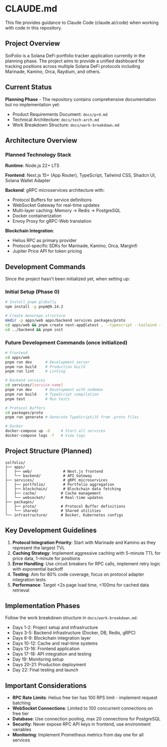 # CLAUDE.md

This file provides guidance to Claude Code (claude.ai/code) when working with code in this repository.

## Project Overview

SolFolio is a Solana DeFi portfolio tracker application currently in the planning phase. The project aims to provide a unified dashboard for tracking positions across multiple Solana DeFi protocols including Marinade, Kamino, Orca, Raydium, and others.

## Current Status

**Planning Phase** - The repository contains comprehensive documentation but no implementation yet:
- Product Requirements Document: `docs/prd.md`
- Technical Architecture: `docs/tech-arch.md`
- Work Breakdown Structure: `docs/work-breakdown.md`

## Architecture Overview

### Planned Technology Stack

**Runtime**: Node.js 22+ LTS

**Frontend**: Next.js 15+ (App Router), TypeScript, Tailwind CSS, Shadcn UI, Solana Wallet Adapter

**Backend**: gRPC microservices architecture with:
- Protocol Buffers for service definitions
- WebSocket Gateway for real-time updates
- Multi-layer caching: Memory → Redis → PostgreSQL
- Docker containerization
- Envoy Proxy for gRPC-Web translation

**Blockchain Integration**:
- Helius RPC as primary provider
- Protocol-specific SDKs for Marinade, Kamino, Orca, Marginfi
- Jupiter Price API for token pricing

## Development Commands

Since the project hasn't been initialized yet, when setting up:

### Initial Setup (Phase 0)
```bash
# Install pnpm globally
npm install -g pnpm@9.14.2

# Create monorepo structure
mkdir -p apps/web apps/backend services packages/proto
cd apps/web && pnpm create next-app@latest . --typescript --tailwind --app
cd ../backend && pnpm init
```

### Future Development Commands (once initialized)
```bash
# Frontend
cd apps/web
pnpm run dev      # Development server
pnpm run build    # Production build
pnpm run lint     # Linting

# Backend services
cd services/[service-name]
pnpm run dev      # Development with nodemon
pnpm run build    # TypeScript compilation
pnpm test         # Run tests

# Protocol Buffers
cd packages/proto
pnpm run generate # Generate TypeScript/JS from .proto files

# Docker
docker-compose up -d     # Start all services
docker-compose logs -f   # View logs
```

## Project Structure (Planned)

```
solfolio/
├── apps/
│   ├── web/              # Next.js frontend
│   └── backend/          # API Gateway
├── services/             # gRPC microservices
│   ├── portfolio/        # Portfolio aggregation
│   ├── blockchain/       # Blockchain data fetching
│   ├── cache/           # Cache management
│   └── websocket/       # Real-time updates
├── packages/
│   ├── proto/           # Protocol Buffer definitions
│   └── shared/          # Shared utilities
└── infrastructure/      # Docker, Kubernetes configs
```

## Key Development Guidelines

1. **Protocol Integration Priority**: Start with Marinade and Kamino as they represent the largest TVL
2. **Caching Strategy**: Implement aggressive caching with 5-minute TTL for price data, 1-minute for positions
3. **Error Handling**: Use circuit breakers for RPC calls, implement retry logic with exponential backoff
4. **Testing**: Aim for 80% code coverage, focus on protocol adapter integration tests
5. **Performance**: Target <2s page load time, <100ms for cached data retrieval

## Implementation Phases

Follow the work breakdown structure in `docs/work-breakdown.md`:
- Days 1-2: Project setup and infrastructure
- Days 3-5: Backend infrastructure (Docker, DB, Redis, gRPC)
- Days 6-9: Blockchain integration layer
- Days 10-12: Cache and real-time systems
- Days 13-16: Frontend application
- Days 17-18: API integration and testing
- Day 19: Monitoring setup
- Days 20-21: Production deployment
- Day 22: Final testing and launch

## Important Considerations

- **RPC Rate Limits**: Helius free tier has 100 RPS limit - implement request batching
- **WebSocket Connections**: Limited to 100 concurrent connections on free tier
- **Database**: Use connection pooling, max 20 connections for PostgreSQL
- **Security**: Never expose RPC API keys in frontend, use environment variables
- **Monitoring**: Implement Prometheus metrics from day one for all services